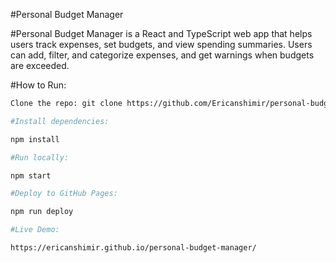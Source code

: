 #Personal Budget Manager

#Personal Budget Manager is a React and TypeScript web app that helps users track expenses, set budgets, and view spending summaries. Users can add, filter, and categorize expenses, and get warnings when budgets are exceeded.

#How to Run:

```bash
Clone the repo: git clone https://github.com/Ericanshimir/personal-budget-manager.git```

#Install dependencies: 

npm install

#Run locally: 

npm start

#Deploy to GitHub Pages: 

npm run deploy

#Live Demo: 

https://ericanshimir.github.io/personal-budget-manager/
